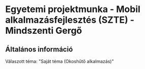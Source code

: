 # **Egyetemi projektmunka - Mobil alkalmazásfejlesztés (SZTE) - Mindszenti Gergő**
## **Általános információ**
Válaszott téma: "Saját téma (Okoshűtő alkalmazás)"